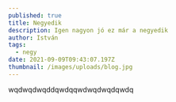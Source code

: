 ```yaml
---
published: true
title: Negyedik
description: Igen nagyon jó ez már a negyedik
author: István
tags:
  - negy
date: 2021-09-09T09:43:07.197Z
thumbnail: /images/uploads/blog.jpg
---
```


wqdwqdwqddqwdqqwdwqdwqdqwdq
